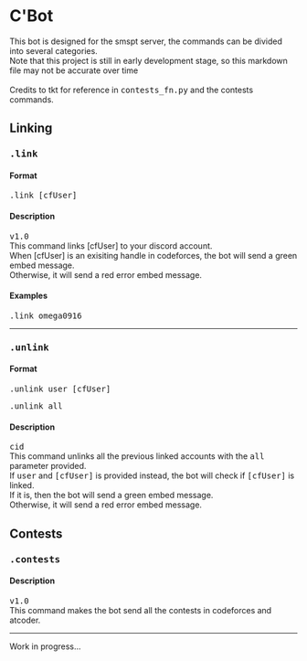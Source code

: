 # C'Bot

<p>This bot is designed for the smspt server, the commands can be divided into several categories. <br> Note that this project is still in early development stage, so this markdown file may not be accurate 
over time <br>
<br> Credits to tkt for reference in <tt>contests_fn.py</tt> and the contests commands.</p>

## Linking

### <tt>.link</tt>

#### Format
<p><tt>.link [cfUser]</tt> <br> </p>

#### Description
<p><tt>v1.0</tt> <br> This command links [cfUser] to your discord account. <br> When [cfUser] is an exisiting handle in codeforces, the bot will send a green embed message. <br> Otherwise, it
will send a red error embed message.</p>

#### Examples
<p><tt>.link omega0916</tt></p>

<hr>

### <tt>.unlink</tt>

#### Format
<p><tt>.unlink user [cfUser]</tt></p>
<p><tt>.unlink all</tt></p>

#### Description
<p><tt>cid</tt> <br> This command unlinks all the previous linked accounts with the <tt>all</tt> parameter provided. <br> If <tt>user</tt> and <tt>[cfUser]</tt> is provided instead, the bot will check if <tt>[cfUser]</tt> is linked. <br> If it is, then
the bot will send a green embed message. <br> Otherwise, it will send a red error embed message.</p>


## Contests

### <tt>.contests</tt>

#### Description
<p><tt>v1.0</tt> <br> This command makes the bot send all the contests in codeforces and atcoder. </p>
<hr>
Work in progress...
